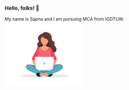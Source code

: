  ###                                                <b> Hello, folks! 👋  </b>
 <u></u>
 My name is Sapna and I am pursuing MCA  from IGDTUW.
![alt text](https://github.com/Sapu30/Sapu30/blob/main/girl2.png?raw=true)
  
<!--
**Sapu30/Sapu30** is a ✨ _special_ ✨ repository because its `README.md` (this file) appears on your GitHub profile.

Here are some ideas to get you started:

- 🔭 I’m currently working on ...
- 🌱 I’m currently learning ...
- 👯 I’m looking to collaborate on ...
- 🤔 I’m looking for help with ...
- 💬 Ask me about ...
- 📫 How to reach me: ...
- 😄 Pronouns: ...
- ⚡ Fun fact: ...
-->

